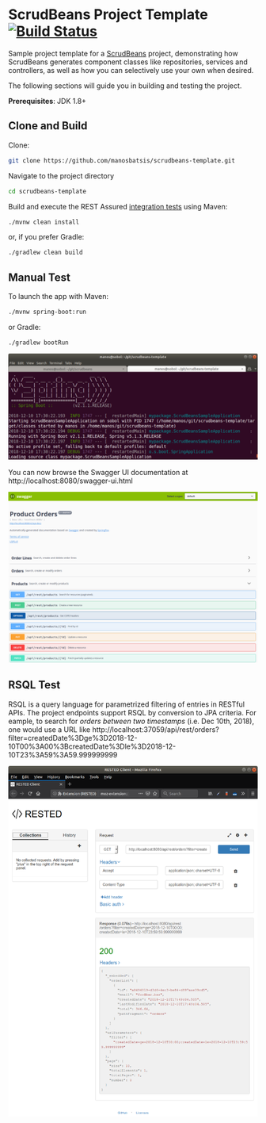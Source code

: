 # ScrudBeans Project Template [![Build Status](https://travis-ci.org/manosbatsis/scrudbeans-template.svg?branch=master)](https://travis-ci.org/manosbatsis/scrudbeans-template)

Sample project template for a [ScrudBeans](https://github.com/manosbatsis/scrudbeans) project, 
demonstrating how ScrudBeans generates component classes like repositories, services and controllers, as well as 
 how you can selectively use your own when desired.

The following sections will guide you in building and testing the project. 

**Prerequisites**: JDK 1.8+


## Clone and Build

Clone:

```bash
git clone https://github.com/manosbatsis/scrudbeans-template.git
```

Navigate to the project directory

```bash
cd scrudbeans-template
```

Build and execute the REST Assured [integration tests](src/test/java/mypackage/test/RestServicesIntegrationTest.java) 
using Maven:

```bash
./mvnw clean install 
```

or, if you prefer Gradle:

```bash
./gradlew clean build
```

## Manual Test

To launch the app with Maven:

```bash
./mvnw spring-boot:run
```

or Gradle:

```bash
./gradlew bootRun
```

![./mvnw spring-boot:run][spring-boot-run]


You can now browse the Swagger UI documentation at http://localhost:8080/swagger-ui.html

![swagger-ui][swagger-ui]


## RSQL Test

RSQL is a query language for parametrized filtering of entries in RESTful APIs. The project endpoints support RSQL 
by conversion to JPA criteria. For eample, to search for _orders between two timestamps_ (i.e. Dec 10th, 2018), one would use a URL 
like http://localhost:37059/api/rest/orders?filter=createdDate%3Dge%3D2018-12-10T00%3A00%3BcreatedDate%3Dle%3D2018-12-10T23%3A59%3A59.999999999


![RSQL Example][rsql-eample]

[spring-boot-run]: etc/img/spring-boot-run.png "Manually launching app"
[swagger-ui]: etc/img/swagger-ui.png "Swagger UI"
[rsql-eample]: etc/img/rsql-eample.png "RSQL example: search between dates"

